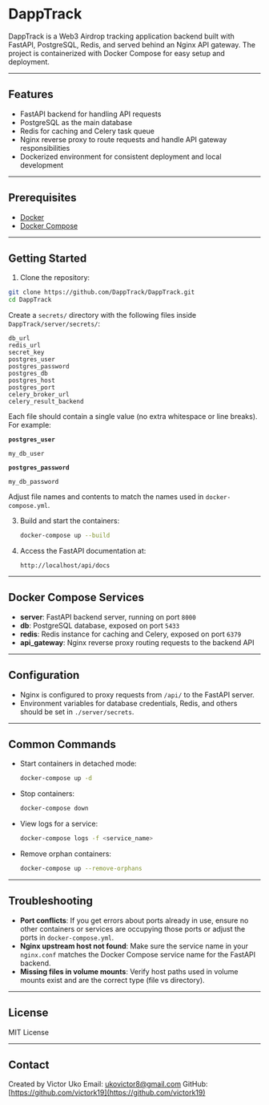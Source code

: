 # DappTrack

DappTrack is a Web3 Airdrop tracking application backend built with FastAPI, PostgreSQL, Redis, and served behind an Nginx API gateway. The project is containerized with Docker Compose for easy setup and deployment.

---

## Features

- FastAPI backend for handling API requests
- PostgreSQL as the main database
- Redis for caching and Celery task queue
- Nginx reverse proxy to route requests and handle API gateway responsibilities
- Dockerized environment for consistent deployment and local development

---

## Prerequisites

- [Docker](https://www.docker.com/products/docker-desktop)
- [Docker Compose](https://docs.docker.com/compose/)

---

## Getting Started

1. Clone the repository:

```bash
git clone https://github.com/DappTrack/DappTrack.git
cd DappTrack
````


Create a `secrets/` directory with the following files inside `DappTrack/server/secrets/`:

```
db_url
redis_url
secret_key
postgres_user
postgres_password
postgres_db
postgres_host
postgres_port
celery_broker_url
celery_result_backend
```

Each file should contain a single value (no extra whitespace or line breaks). For example:

**`postgres_user`**

```
my_db_user
```

**`postgres_password`**

```
my_db_password
```

Adjust file names and contents to match the names used in `docker-compose.yml`.

3. Build and start the containers:

   ```bash
   docker-compose up --build
   ```

4. Access the FastAPI documentation at:

   ```
   http://localhost/api/docs
   ```

---

## Docker Compose Services

* **server**: FastAPI backend server, running on port `8000`
* **db**: PostgreSQL database, exposed on port `5433`
* **redis**: Redis instance for caching and Celery, exposed on port `6379`
* **api\_gateway**: Nginx reverse proxy routing requests to the backend API

---

## Configuration

* Nginx is configured to proxy requests from `/api/` to the FastAPI server.
* Environment variables for database credentials, Redis, and others should be set in `./server/secrets`.

---

## Common Commands

* Start containers in detached mode:

  ```bash
  docker-compose up -d
  ```

* Stop containers:

  ```bash
  docker-compose down
  ```

* View logs for a service:

  ```bash
  docker-compose logs -f <service_name>
  ```

* Remove orphan containers:

  ```bash
  docker-compose up --remove-orphans
  ```

---

## Troubleshooting

* **Port conflicts**: If you get errors about ports already in use, ensure no other containers or services are occupying those ports or adjust the ports in `docker-compose.yml`.
* **Nginx upstream host not found**: Make sure the service name in your `nginx.conf` matches the Docker Compose service name for the FastAPI backend.
* **Missing files in volume mounts**: Verify host paths used in volume mounts exist and are the correct type (file vs directory).

---

## License

MIT License

---

## Contact

Created by Victor Uko
Email: [ukovictor8@gmail.com](mailto:ukovictor8@gmail.com)
GitHub: [https://github.com/victork19](https://github.com/victork19)

```
```
